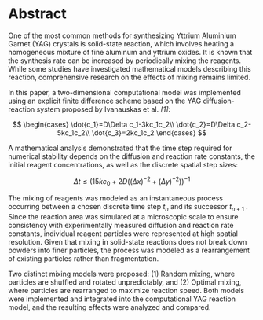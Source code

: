 

# Abstract

One of the most common methods for synthesizing Yttrium Aluminium Garnet (YAG) crystals is solid-state reaction, which involves heating a homogeneous mixture of fine aluminum and yttrium oxides. It is known that the synthesis rate can be increased by periodically mixing the reagents. While some studies have investigated mathematical models describing this reaction, comprehensive research on the effects of mixing remains limited.

In this paper, a two-dimensional computational model was implemented using an explicit finite difference scheme based on the YAG diffusion-reaction system proposed by Ivanauskas et al. <cite>[1]</cite>:

$$
\begin{cases}
\dot{c_1}=D\Delta c_1-3kc_1c_2\\
\dot{c_2}=D\Delta c_2-5kc_1c_2\\
\dot{c_3}=2kc_1c_2
\end{cases}
$$

A mathematical analysis demonstrated that the time step required for numerical stability depends on the diffusion and reaction rate constants, the initial reagent concentrations, as well as the discrete spatial step sizes:

$$
\Delta t \leqslant (15kc_0+2D((\Delta x)^{-2}+(\Delta y)^{-2}))^{-1}
$$

The mixing of reagents was modeled as an instantaneous process occurring between a chosen discrete time step $t_n$ and its successor $t_{n+1}$ ​. Since the reaction area was simulated at a microscopic scale to ensure consistency with experimentally measured diffusion and reaction rate constants, individual reagent particles were represented at high spatial resolution. Given that mixing in solid-state reactions does not break down powders into finer particles, the process was modeled as a rearrangement of existing particles rather than fragmentation.

Two distinct mixing models were proposed: (1) Random mixing, where particles are shuffled and rotated unpredictably, and (2) Optimal mixing, where particles are rearranged to maximize reaction speed. Both models were implemented and integrated into the computational YAG reaction model, and the resulting effects were analyzed and compared.
